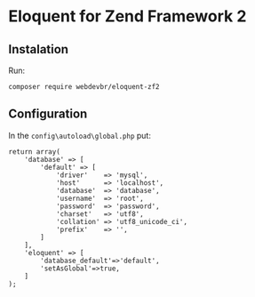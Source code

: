 # Eloquent for Zend Framework 2

## Instalation

Run:

	composer require webdevbr/eloquent-zf2


## Configuration

In the ```config\autoload\global.php``` put:

	return array(
	    'database' => [
	    	'default' => [
			    'driver'    => 'mysql',
			    'host'      => 'localhost',
			    'database'  => 'database',
			    'username'  => 'root',
			    'password'  => 'password',
			    'charset'   => 'utf8',
			    'collation' => 'utf8_unicode_ci',
			    'prefix'    => '',
			]
	    ],
	    'eloquent' => [
	    	'database_default'=>'default',
	    	'setAsGlobal'=>true,
	    ]
	);
